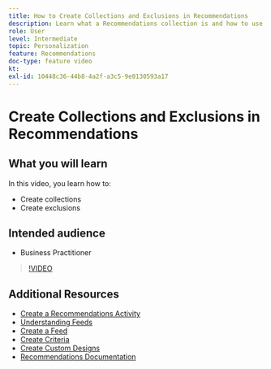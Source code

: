 ```yaml
---
title: How to Create Collections and Exclusions in Recommendations
description: Learn what a Recommendations collection is and how to use it. Learn what a Recommendations exclusion is and how to use it.
role: User
level: Intermediate
topic: Personalization
feature: Recommendations
doc-type: feature video
kt:
exl-id: 10448c36-44b8-4a2f-a3c5-9e0130593a17
---
```

# Create Collections and Exclusions in Recommendations

## What you will learn

In this video, you learn how to:

* Create collections
* Create exclusions

## Intended audience

* Business Practitioner

>[!VIDEO](https://video.tv.adobe.com/v/27689?quality=12)

## Additional Resources

* [Create a Recommendations Activity](create-a-recommendations-activity.md)
* [Understanding Feeds](understanding-feeds.md)
* [Create a Feed](create-a-feed.md)
* [Create Criteria](create-criteria.md)
* [Create Custom Designs](create-custom-designs.md)
* [Recommendations Documentation](https://experienceleague.adobe.com/docs/target/using/recommendations/recommendations.html?lang=en)
